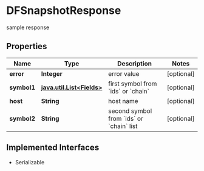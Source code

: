 

# DFSnapshotResponse

sample response

## Properties

Name | Type | Description | Notes
------------ | ------------- | ------------- | -------------
**error** | **Integer** | error value |  [optional]
**symbol1** | [**java.util.List&lt;Fields&gt;**](Fields.md) | first symbol from &#x60;ids&#x60; or &#x60;chain&#x60; |  [optional]
**host** | **String** | host name |  [optional]
**symbol2** | **String** | second symbol from &#x60;ids&#x60; or &#x60;chain&#x60; list |  [optional]


## Implemented Interfaces

* Serializable


